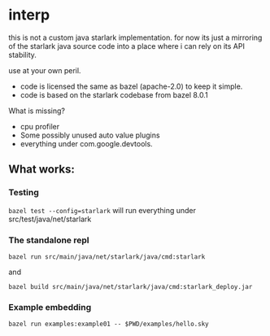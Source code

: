 # interp

this is not a custom java starlark implementation. for now its just a mirroring of
the starlark java source code into a place where i can rely on its API stability.

use at your own peril.

 * code is licensed the same as bazel (apache-2.0) to keep it simple.
 * code is based on the starlark codebase from bazel 8.0.1

What is missing?

 * cpu profiler
 * Some possibly unused auto value plugins
 * everything under com.google.devtools.

## What works:

### Testing

`bazel test --config=starlark` will run everything under src/test/java/net/starlark

### The standalone repl

`bazel run src/main/java/net/starlark/java/cmd:starlark`

and

`bazel build src/main/java/net/starlark/java/cmd:starlark_deploy.jar`

### Example embedding

`bazel run examples:example01 -- $PWD/examples/hello.sky`
